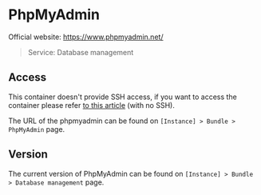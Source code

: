 # PhpMyAdmin

Official website: <a href="https://www.phpmyadmin.net/" target="_blank">https://www.phpmyadmin.net/</a>

> Service: Database management

## Access

This container doesn't provide SSH access, if you want to access the container please refer [to this article](access.md) (with no SSH). 

The URL of the phpmyadmin can be found on `[Instance] > Bundle > PhpMyAdmin` page.

## Version

The current version of PhpMyAdmin can be found on `[Instance] > Bundle > Database management` page.
